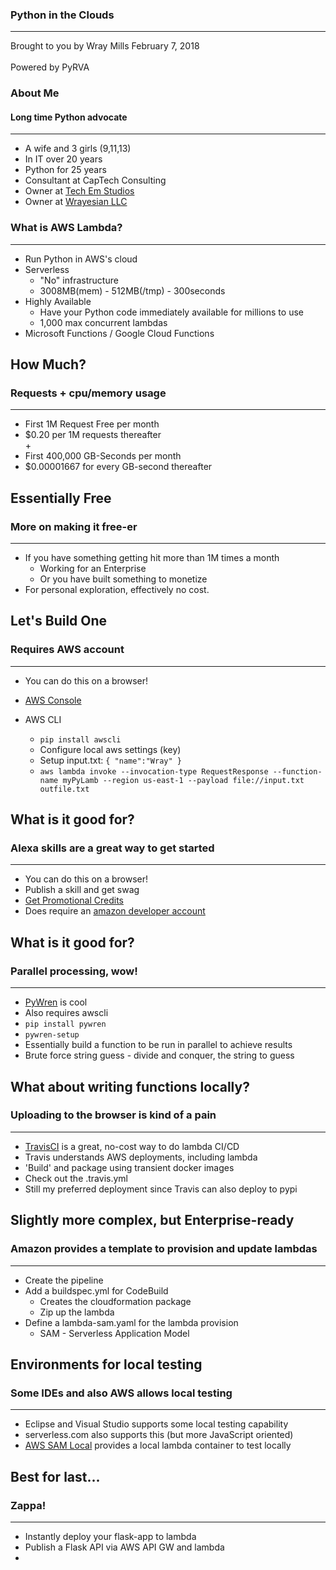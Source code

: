 <!-- .slide: data-background-image="images/pyinclouds.jpeg" style="color:black" -->
### Python in the Clouds <!-- .element: style="color:black" -->
---

Brought to you by Wray Mills
February 7, 2018
<br /><br />
Powered by PyRVA



<!-- .slide: data-background-image="images/family.jpg" -->
### About Me
#### Long time Python advocate
---
* A wife and 3 girls (9,11,13)
* In IT over 20 years
* Python for 25 years
* Consultant at CapTech Consulting
* Owner at [Tech Em Studios](http://techemstudios.com)
* Owner at [Wrayesian LLC](http://wrayesian.com)



### What is AWS Lambda?
---
* Run Python in AWS's cloud
* Serverless
  * "No" infrastructure
  * 3008MB(mem) - 512MB(/tmp) - 300seconds
* Highly Available
  * Have your Python code immediately available for millions to use
  * 1,000 max concurrent lambdas
* Microsoft Functions / Google Cloud Functions


## How Much?
### Requests + cpu/memory usage
---
* First 1M Request Free per month
* $0.20 per 1M requests thereafter
<br />+
* First 400,000 GB-Seconds per month
* $0.00001667 for every GB-second thereafter


## Essentially Free
### More on making it free-er
---
* If you have something getting hit more than 1M times a month
  * Working for an Enterprise
  * Or you have built something to monetize
* For personal exploration, effectively no cost.



## Let's Build One
### Requires AWS account
---
* You can do this on a browser!


* [AWS Console](https://console.aws.amazon.com)
* AWS CLI
  * `pip install awscli`
  * Configure local aws settings (key)
  * Setup input.txt: `{ "name":"Wray" }`
  * `aws lambda invoke --invocation-type RequestResponse --function-name myPyLamb --region us-east-1 --payload file://input.txt outfile.txt`



## What is it good for?
### Alexa skills are a great way to get started
---
* You can do this on a browser!
* Publish a skill and get swag
* [Get Promotional Credits](https://developer.amazon.com/alexa-skills-kit/alexa-aws-credits)
* Does require an [amazon developer account](https://developer.amazon.com)


## What is it good for?
### Parallel processing, wow!
---
* [PyWren](pywren.io) is cool
* Also requires awscli
* `pip install pywren`
* `pywren-setup`
* Essentially build a function to be run in parallel to achieve results
* Brute force string guess - divide and conquer, the string to guess



## What about writing functions locally?
### Uploading to the browser is kind of a pain
---
* [TravisCI](http://travis-ci.org) is a great, no-cost way to do lambda CI/CD
* Travis understands AWS deployments, including lambda
* 'Build' and package using transient docker images
* Check out the .travis.yml
* Still my preferred deployment since Travis can also deploy to pypi


## Slightly more complex, but Enterprise-ready
### Amazon provides a template to provision and update lambdas
---
* Create the pipeline
* Add a buildspec.yml for CodeBuild
  * Creates the cloudformation package
  * Zip up the lambda
* Define a lambda-sam.yaml for the lambda provision
  * SAM - Serverless Application Model  


## Environments for local testing
### Some IDEs and also AWS allows local testing
---
* Eclipse and Visual Studio supports some local testing capability
* serverless.com also supports this (but more JavaScript oriented)
* [AWS SAM Local](https://docs.aws.amazon.com/lambda/latest/dg/test-sam-local.html) provides a local lambda container to test locally



## Best for last...
### Zappa!
---
* Instantly deploy your flask-app to lambda
* Publish a Flask API via AWS API GW and lambda
* 
